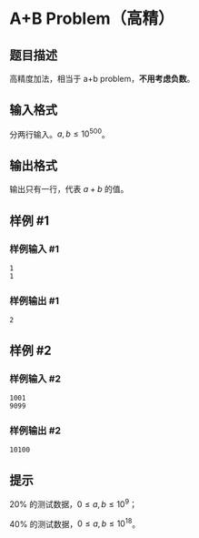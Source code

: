 # A+B Problem（高精）

## 题目描述

高精度加法，相当于 a+b problem，**不用考虑负数**。

## 输入格式

分两行输入。$a,b \leq 10^{500}$。

## 输出格式

输出只有一行，代表 $a+b$ 的值。

## 样例 #1

### 样例输入 #1

```
1
1
```

### 样例输出 #1

```
2
```

## 样例 #2

### 样例输入 #2

```
1001
9099
```

### 样例输出 #2

```
10100
```

## 提示

$20\%$ 的测试数据，$0\le a,b \le10^9$；

$40\%$ 的测试数据，$0\le a,b \le10^{18}$。
